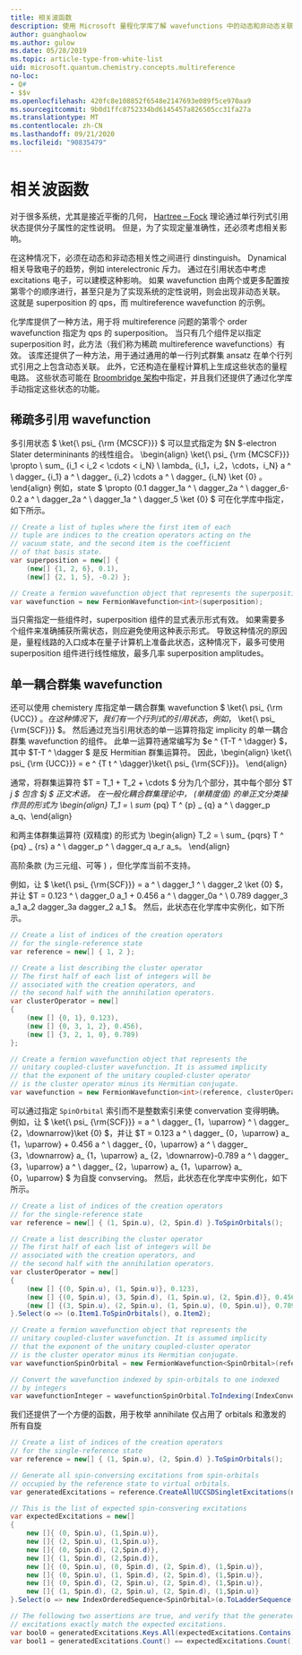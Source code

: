```yaml
---
title: 相关波函数
description: 使用 Microsoft 量程化学库了解 wavefunctions 中的动态和非动态关联。
author: guanghaolow
ms.author: gulow
ms.date: 05/28/2019
ms.topic: article-type-from-white-list
uid: microsoft.quantum.chemistry.concepts.multireference
no-loc:
- Q#
- $$v
ms.openlocfilehash: 420fc8e108852f6548e2147693e089f5ce970aa9
ms.sourcegitcommit: 9b0d1ffc8752334bd6145457a826505cc31fa27a
ms.translationtype: MT
ms.contentlocale: zh-CN
ms.lasthandoff: 09/21/2020
ms.locfileid: "90835479"
---
```

# <a name="correlated-wavefunctions"></a>相关波函数

对于很多系统，尤其是接近平衡的几何， [Hartree – Fock](xref:microsoft.quantum.chemistry.concepts.hartreefock) 理论通过单行列式引用状态提供分子属性的定性说明。 但是，为了实现定量准确性，还必须考虑相关影响。 

在这种情况下，必须在动态和非动态相关性之间进行 dinstinguish。
Dynamical 相关导致电子的趋势，例如 interelectronic 斥力。 通过在引用状态中考虑 excitations 电子，可以建模这种影响。 如果 wavefunction 由两个或更多配置按第零个的顺序进行，甚至只是为了实现系统的定性说明，则会出现非动态关联。
这就是 superposition 的 qps，而 multireference wavefunction 的示例。

化学库提供了一种方法，用于将 multireference 问题的第零个 order wavefunction 指定为 qps 的 superposition。 当只有几个组件足以指定 superposition 时，此方法（我们称为稀疏 multireference wavefunctions）有效。 该库还提供了一种方法，用于通过通用的单一行列式群集 ansatz 在单个行列式引用之上包含动态关联。 此外，它还构造在量程计算机上生成这些状态的量程电路。 这些状态可能在 [Broombridge 架构](xref:microsoft.quantum.libraries.chemistry.schema.broombridge)中指定，并且我们还提供了通过化学库手动指定这些状态的功能。

## <a name="sparse-multi-reference-wavefunction"></a>稀疏多引用 wavefunction
多引用状态 $ \ket{\ psi_ {\rm {MCSCF}}} $ 可以显式指定为 $N $-electron Slater determininants 的线性组合。
\begin{align} \ket{\ psi_ {\rm {MCSCF}}} \propto \ sum_ {i_1 < i_2 < \cdots < i_N} \ lambda_ {i_1，i_2，\cdots，i_N} a ^ \ dagger_ {i_1} a ^ \ dagger_ {i_2} \cdots a ^ \ dagger_ {i_N} \ket {0} 。
\end{align} 例如，state $ \propto (0.1 dagger_1a ^ \ dagger_2a ^ \ dagger_6-0.2 a ^ \ dagger_2a ^ \ dagger_1a ^ \ dagger_5 \ket {0} $ 可在化学库中指定，如下所示。
```csharp
// Create a list of tuples where the first item of each 
// tuple are indices to the creation operators acting on the
// vacuum state, and the second item is the coefficient
// of that basis state.
var superposition = new[] {
    (new[] {1, 2, 6}, 0.1),
    (new[] {2, 1, 5}, -0.2) };

// Create a fermion wavefunction object that represents the superposition.
var wavefunction = new FermionWavefunction<int>(superposition);
```
当只需指定一些组件时，superposition 组件的显式表示形式有效。 如果需要多个组件来准确捕获所需状态，则应避免使用这种表示形式。 导致这种情况的原因是，量程线路的入口成本在量子计算机上准备此状态，这种情况下，最多可使用 superposition 组件进行线性缩放，最多几率 superposition amplitudes。

## <a name="unitary-coupled-cluster-wavefunction"></a>单一耦合群集 wavefunction
还可以使用 chemistery 库指定单一耦合群集 wavefunction $ \ket{\ psi_ {\rm {UCC}} $。 在这种情况下，我们有一个行列式的引用状态，例如，$ \ket{\ psi_ {\rm{SCF}}} $。 然后通过充当引用状态的单一运算符指定 implicity 的单一耦合群集 wavefunction 的组件。
此单一运算符通常编写为 $e ^ {T-T ^ \dagger} $，其中 $T-T ^ \dagger $ 是反 Hermitian 群集运算符。 因此，\begin{align} \ket{\ psi_ {\rm {UCC}}} = e ^ {T t ^ \dagger}\ket{\ psi_ {\rm{SCF}}}。
\end{align}

通常，将群集运算符 $T = T_1 + T_2 + \cdots $ 分为几个部分，其中每个部分 $T _j $ 包含 $j $ 正文术语。 在一般化耦合群集理论中， (单精度值) 的单正文分类操作员的形式为 \begin{align} T_1 = \ sum_ {pq} T ^ {p} _ {q} a ^ \ dagger_p a_q、\end{align}

和两主体群集运算符 (双精度) 的形式为 \begin{align} T_2 = \ sum_ {pqrs} T ^ {pq} _ {rs} a ^ \ dagger_p ^ \ dagger_q a_r a_s。
\end{align}

高阶条款 (为三元组、可等 ) ，但化学库当前不支持。

例如，让 $ \ket{\ psi_ {\rm{SCF}}} = a ^ \ dagger_1 ^ \ dagger_2 \ket {0} $，并让 $T = 0.123 ^ \ dagger_0 a_1 + 0.456 a ^ \ dagger_0a ^ \ 0.789 dagger_3 a_1 a_2 dagger_3a dagger_2 a_1 $。 然后，此状态在化学库中实例化，如下所示。
```csharp
// Create a list of indices of the creation operators
// for the single-reference state
var reference = new[] { 1, 2 };

// Create a list describing the cluster operator
// The first half of each list of integers will be
// associated with the creation operators, and
// the second half with the annihilation operators.
var clusterOperator = new[]
{
    (new [] {0, 1}, 0.123),
    (new [] {0, 3, 1, 2}, 0.456),
    (new [] {3, 2, 1, 0}, 0.789)
};

// Create a fermion wavefunction object that represents the 
// unitary coupled-cluster wavefunction. It is assumed implicity
// that the exponent of the unitary coupled-cluster operator
// is the cluster operator minus its Hermitian conjugate.
var wavefunction = new FermionWavefunction<int>(reference, clusterOperator);
```

可以通过指定 `SpinOrbital` 索引而不是整数索引来使 convervation 变得明确。 例如，让 $ \ket{\ psi_ {\rm{SCF}}} = a ^ \ dagger_ {1，\uparrow} ^ \ dagger_ {2，\downarrow}\ket {0} $，并让 $T = 0.123 a ^ \ dagger_ {0，\uparrow} a_ {1，\uparrow} + 0.456 a ^ \ dagger_ {0，\uparrow} a ^ \ dagger_ {3，\downarrow} a_ {1，\uparrow} a_ {2，\downarrow}-0.789 a ^ \ dagger_ {3，\uparrow} a ^ \ dagger_ {2，\uparrow} a_ {1，\uparrow} a_ {0，\uparrow} $ 为自旋 convserving。 然后，此状态在化学库中实例化，如下所示。
```csharp
// Create a list of indices of the creation operators
// for the single-reference state
var reference = new[] { (1, Spin.u), (2, Spin.d) }.ToSpinOrbitals();

// Create a list describing the cluster operator
// The first half of each list of integers will be
// associated with the creation operators, and
// the second half with the annihilation operators.
var clusterOperator = new[]
{
    (new [] {(0, Spin.u), (1, Spin.u)}, 0.123),
    (new [] {(0, Spin.u), (3, Spin.d), (1, Spin.u), (2, Spin.d)}, 0.456),
    (new [] {(3, Spin.u), (2, Spin.u), (1, Spin.u), (0, Spin.u)}, 0.789)
}.Select(o => (o.Item1.ToSpinOrbitals(), o.Item2);

// Create a fermion wavefunction object that represents the 
// unitary coupled-cluster wavefunction. It is assumed implicity
// that the exponent of the unitary coupled-cluster operator
// is the cluster operator minus its Hermitian conjugate.
var wavefunctionSpinOrbital = new FermionWavefunction<SpinOrbital>(reference, clusterOperator);

// Convert the wavefunction indexed by spin-orbitals to one indexed
// by integers
var wavefunctionInteger = wavefunctionSpinOrbital.ToIndexing(IndexConvention.UpDown);
```

我们还提供了一个方便的函数，用于枚举 annihilate 仅占用了 orbitals 和激发的所有自旋
```csharp
// Create a list of indices of the creation operators
// for the single-reference state
var reference = new[] { (1, Spin.u), (2, Spin.d) }.ToSpinOrbitals();

// Generate all spin-conversing excitations from spin-orbitals 
// occupied by the reference state to virtual orbitals.
var generatedExcitations = reference.CreateAllUCCSDSingletExcitations(nOrbitals: 3).Excitations;

// This is the list of expected spin-consvering excitations
var expectedExcitations = new[]
{
    new []{ (0, Spin.u), (1,Spin.u)},
    new []{ (2, Spin.u), (1,Spin.u)},
    new []{ (0, Spin.d), (2,Spin.d)},
    new []{ (1, Spin.d), (2,Spin.d)},
    new []{ (0, Spin.u), (0, Spin.d), (2, Spin.d), (1,Spin.u)},
    new []{ (0, Spin.u), (1, Spin.d), (2, Spin.d), (1,Spin.u)},
    new []{ (0, Spin.d), (2, Spin.u), (2, Spin.d), (1,Spin.u)},
    new []{ (1, Spin.d), (2, Spin.u), (2, Spin.d), (1,Spin.u)}
}.Select(o => new IndexOrderedSequence<SpinOrbital>(o.ToLadderSequence()));

// The following two assertions are true, and verify that the generated 
// excitations exactly match the expected excitations.
var bool0 = generatedExcitations.Keys.All(expectedExcitations.Contains);
var bool1 = generatedExcitations.Count() == expectedExcitations.Count();
```
